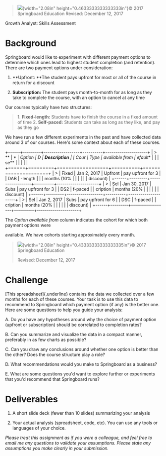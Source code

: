 > ![](media/image1.png){width="2.08in" height="0.4633333333333333in"}©
> 2017 Springboard Education Revised: December 12, 2017

Growth Analyst: Skills Assessment

# Background 

Springboard would like to experiment with different payment options to
determine which ones lead to highest student completion (and retention).
There are two payment options under consideration:

1.  **Upfront: ​**The student pays upfront for most or all of the course
    in return for a discount

2.  **Subscription:​** The student pays month-to-month for as long as
    they take to complete the course, with an option to cancel at any
    time

Our courses typically have two structures:

> 1\. **Fixed-length:​** Students have to finish the course in a fixed
> amount of time 2. **Self-paced:​** Students can take as long as they
> like, and pay as they go

We have run a few different experiments in the past and have collected
data around 3 of our courses. Here's some context about each of these
courses.

+------+---------+------------------+----------+---------------------+
| > ** | *       | **Option         | **D      | **Description**     |
| Cour | *Type** | available from** | efault** |                     |
| se** |         |                  |          |                     |
+======+=========+==================+==========+=====================+
| >    | Fixed   | Jan 2, 2017      | Upfront  | pay upfront for 3   |
|  DAB | -length |                  |          | months (10%         |
|      |         |                  |          | discount)           |
+------+---------+------------------+----------+---------------------+
| >    | Sel     | Jan 30, 2017     | Subs     | pay upfront for 3   |
|  DS2 | f-paced |                  | cription | months (20%         |
|      |         |                  |          | discount)           |
+------+---------+------------------+----------+---------------------+
| >    | Sel     | Jan 2, 2017      | Subs     | pay upfront for 6   |
|  DSC | f-paced |                  | cription | months (20%         |
|      |         |                  |          | discount)           |
+------+---------+------------------+----------+---------------------+

The ​*Option available from​* column indicates the cohort for which both
payment options were

available. We have cohorts starting approximately every month.

> ![](media/image2.png){width="2.08in" height="0.43333333333333335in"}©
> 2017 Springboard Education
>
> Revised: December 12, 2017

# Challenge 

[This spreadsheet]{.underline}​ contains the data we collected over a few
months for each of these courses. Your task is to use this data to
recommend to Springboard which payment option (if any) is the better
one. Here are some questions to help you guide your analysis:

A.  Do you have any hypotheses around why the choice of payment option
    (upfront or subscription) should be correlated to completion rates?

B.  Can you summarize and visualize the data in a compact manner,
    preferably in as few charts as possible?

C.  Can you draw any conclusions around whether one option is better
    than the other? Does the course structure play a role?

D.  What recommendations would you make to Springboard as a business?

E.  What are some questions you'd want to explore further or experiments
    that you'd recommend that Springboard runs?

# Deliverables 

1.  A short slide deck (fewer than 10 slides) summarizing your analysis

2.  Your actual analysis (spreadsheet, code, etc). You can use any tools
    or languages of your choice.

*Please treat this assignment as if you were a colleague, and feel free
to email me any questions to validate your assumptions. Please state any
assumptions you make clearly in your submission.*
